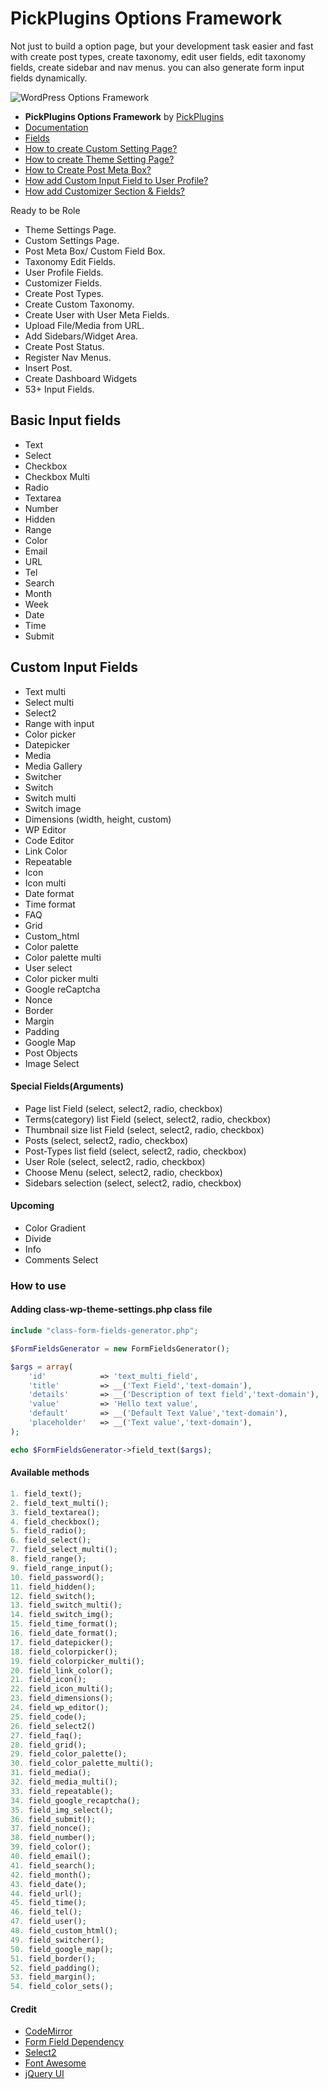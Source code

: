 # PickPlugins Options Framework

Not just to build a option page, but your development task easier and fast with create post types, create taxonomy, 
edit user fields, edit taxonomy fields, create sidebar and nav menus. you can also generate form input fields 
dynamically.

![WordPress Options Framework](https://i.imgur.com/vryy4NY.png)

* **PickPlugins Options Framework** by  [PickPlugins](https://www.pickplugins.com)
*  [Documentation](https://www.pickplugins.com/documentation/pickplugins-options-framework/)
* [Fields](https://www.pickplugins.com/documentation/pickplugins-options-framework/fields/)
* [How to create Custom Setting Page?](https://www.pickplugins.com/documentation/pickplugins-options-framework/faq/how-to-create-custom-setting-page/)
* [How to create Theme Setting Page?](https://www.pickplugins.com/documentation/pickplugins-options-framework/faq/how-to-create-theme-setting-page/)
* [How to Create Post Meta Box?](https://www.pickplugins.com/documentation/pickplugins-options-framework/faq/how-to-create-post-meta-box/)
* [How add Custom Input Field to User Profile?](https://www.pickplugins.com/documentation/pickplugins-options-framework/faq/how-to-create-post-meta-box-2/)
* [How add Customizer Section & Fields?](https://www.pickplugins.com/documentation/pickplugins-options-framework/faq/how-add-customizer-section-fields/)

Ready to be Role

* Theme Settings Page.
* Custom Settings Page.
* Post Meta Box/ Custom Field Box.
* Taxonomy Edit Fields.
* User Profile Fields.
* Customizer Fields.
* Create Post Types.
* Create Custom Taxonomy.
* Create User with User Meta Fields.
* Upload File/Media from URL.
* Add Sidebars/Widget Area.
* Create Post Status.
* Register Nav Menus.
* Insert Post.
* Create Dashboard Widgets
* 53+ Input Fields.






## Basic Input fields

*  Text
*  Select
*  Checkbox
*  Checkbox Multi
*  Radio
*  Textarea
*  Number
*  Hidden
*  Range
*  Color
*  Email
*  URL
*  Tel
*  Search
*  Month
*  Week
*  Date
*  Time
*  Submit

## Custom Input Fields

*  Text multi
*  Select multi
*  Select2
*  Range with input
*  Color picker
*  Datepicker
*  Media
*  Media Gallery
*  Switcher
*  Switch
*  Switch multi
*  Switch image
*  Dimensions (width, height, custom)
*  WP Editor
*  Code Editor
*  Link Color
*  Repeatable
*  Icon
*  Icon multi
*  Date format 
*  Time format 
*  FAQ
*  Grid
*  Custom_html
*  Color palette
*  Color palette multi
*  User select
*  Color picker multi
*  Google reCaptcha
*  Nonce
*  Border
*  Margin
*  Padding
*  Google Map
* Post Objects
* Image Select




#### Special Fields(Arguments)

* Page list Field (select, select2, radio, checkbox)
* Terms(category) list Field (select, select2, radio, checkbox)
* Thumbnail size list Field (select, select2, radio, checkbox)
* Posts (select, select2, radio, checkbox)
* Post-Types list field (select, select2, radio, checkbox)
* User Role (select, select2, radio, checkbox)
* Choose Menu (select, select2, radio, checkbox)
* Sidebars selection (select, select2, radio, checkbox)

#### Upcoming

* Color Gradient
* Divide
* Info
* Comments Select


### How to use

#### Adding class-wp-theme-settings.php class file
```php
include "class-form-fields-generator.php";
```

```php
$FormFieldsGenerator = new FormFieldsGenerator();

$args = array(
    'id'		    => 'text_multi_field',
    'title'		    => __('Text Field','text-domain'),
    'details'	    => __('Description of text field','text-domain'),
    'value'		    => 'Hello text value',
    'default'		=> __('Default Text Value','text-domain'),
    'placeholder'   => __('Text value','text-domain'),
);

echo $FormFieldsGenerator->field_text($args);
```

#### Available methods

```php
1. field_text();
2. field_text_multi();
3. field_textarea();
4. field_checkbox();
5. field_radio();
6. field_select();
7. field_select_multi();
8. field_range();
9. field_range_input();
10. field_password();
11. field_hidden();
12. field_switch();
13. field_switch_multi();
14. field_switch_img();
15. field_time_format();
16. field_date_format();
17. field_datepicker();
18. field_colorpicker();
19. field_colorpicker_multi();
20. field_link_color();
21. field_icon();
22. field_icon_multi();
23. field_dimensions();
24. field_wp_editor();
25. field_code();
26. field_select2()
27. field_faq();
28. field_grid();
29. field_color_palette();
30. field_color_palette_multi();
31. field_media();
32. field_media_multi();
33. field_repeatable();
34. field_google_recaptcha();
35. field_img_select();
36. field_submit();
37. field_nonce();
38. field_number();
39. field_color();
40. field_email();
41. field_search();
42. field_month();
43. field_date();
44. field_url();
45. field_time();
46. field_tel();
47. field_user();
48. field_custom_html(); 
49. field_switcher();
50. field_google_map();
51. field_border();
52. field_padding();
53. field_margin();
54. field_color_sets();
```






#### Credit

*  [CodeMirror](https://codemirror.net/)
*  [Form Field Dependency](http://emranahmed.github.io/Form-Field-Dependency/)
*  [Select2](https://select2.org/)
*  [Font Awesome](https://fontawesome.com/)
*  [jQuery UI](https://jqueryui.com/)












